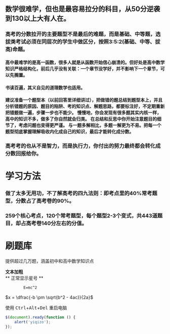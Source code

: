
## 数学很难学，但也是最容易拉分的科目，从50分逆袭到130以上大有人在。
### 高考的分数拉开的主要题型不是最后的难题，而是基础、中等题，选拔类考试必须在同层次的学生中做区分，按照3:5:2(基础、中等、拔高)命题。
#### 高中最难学的是高一函数，很多人就是从函数开始信心崩溃的。但好处是高中数学知识严格结构化，前后几乎没有关联：一个章节没学好，并不影响下一个章节，可以先搁置。
#### 书读百遍，其义自见的道理数学也适用。
#### 建议准备一个题型本（以前回答里详细讲过），把做错的题总结到题型本上，并且分析错题的原因、题目的陷阱、考的知识点、解题思路，都要标注好，不定期重新把错题做一遍，步骤一步也不能少。 慢慢地，你会发现有很多题其实内核一样，高中的知识不多，做多了你自然就会归类。      在总结和反思中你开始注意题目的细节了，考虑问题也变得更严谨。 与一题多解相比，多题一解更为不易。把每一个题型彻底掌握理解吸收内化成自己的知识，最后才能转化成分数。

### 高考考的也从不是智力，而是执行力，你付出的努力最终都会转化成分数回报给你。

# 学习方法
### 做了太多无用功，不了解高考的四九法则：即考点里的40%常考题型，分数占了高考卷的90%。
### 259个核心考点，120个常考题型，每个题型2-3个变式，共443道题目，却占高考卷140分左右的分值。

# 刷题库
提供超过几万题，涵盖初中和高中数学知识点 

**文本加粗**   
\*\* 正常显示星号 \*\*  

```tex
        E=mc^2
```

$x = \dfrac{-b \pm \sqrt{b^2 - 4ac}}{2a}$

使用 <kbd>Ctrl</kbd>+<kbd>Alt</kbd>+<kbd>Del</kbd> 重启电脑

```javascript
$(document).ready(function () {
    alert('yiqizo');
});
```